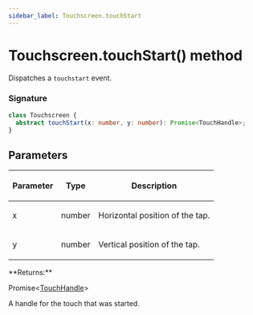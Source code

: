 ```yaml
---
sidebar_label: Touchscreen.touchStart
---
```


# Touchscreen.touchStart() method

Dispatches a `touchstart` event.

### Signature

```typescript
class Touchscreen {
  abstract touchStart(x: number, y: number): Promise<TouchHandle>;
}
```

## Parameters

<table><thead><tr><th>

Parameter

</th><th>

Type

</th><th>

Description

</th></tr></thead>
<tbody><tr><td>

x

</td><td>

number

</td><td>

Horizontal position of the tap.

</td></tr>
<tr><td>

y

</td><td>

number

</td><td>

Vertical position of the tap.

</td></tr>
</tbody></table>
**Returns:**

Promise&lt;[TouchHandle](./puppeteer.touchhandle.md)&gt;

A handle for the touch that was started.
